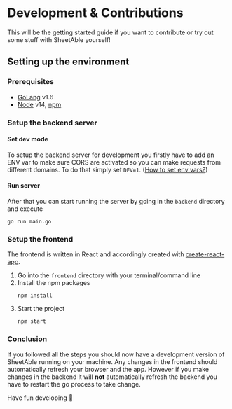 # Development & Contributions
This will be the getting started guide if you want to contribute or try out some stuff with SheetAble yourself!

## Setting up the environment
### Prerequisites
* [GoLang](https://golang.org/) v1.6
* [Node](https://nodejs.org/en/) v14, [npm](https://www.npmjs.com/)

### Setup the backend server
#### Set dev mode
To setup the backend server for development you firstly have to add an ENV var to make sure CORS are activated so you can make requests from different domains. To do that simply set `DEV=1`. ([How to set env vars?](https://www.schrodinger.com/kb/1842))
#### Run server
After that you can start running the server by going in the `backend` directory and execute 
```
go run main.go
```

### Setup the frontend 
The frontend is written in React and accordingly created with [create-react-app](https://github.com/facebook/create-react-app). 
1. Go into the `frontend` directory with your terminal/command line
2. Install the npm packages
	``` 
	npm install
	```
3. Start the project
   ```
   npm start
   ```

### Conclusion
If you followed all the steps you should now have a development version of SheetAble running on your machine. Any changes in the frontend should automatically refresh your browser and the app. However if you make changes in the backend it will **not** automatically refresh the backend you have to restart the go process to take change.

Have fun developing 🎉
